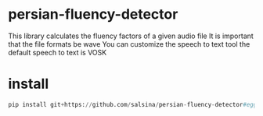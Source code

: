 # persian-fluency-detector
This library calculates the fluency factors of a given audio file
It is important that the file formats be wave
You can customize the speech to text tool
the default speech to text is VOSK

# install
```python
pip install git+https://github.com/salsina/persian-fluency-detector#egg=persian_fluency_detector
```